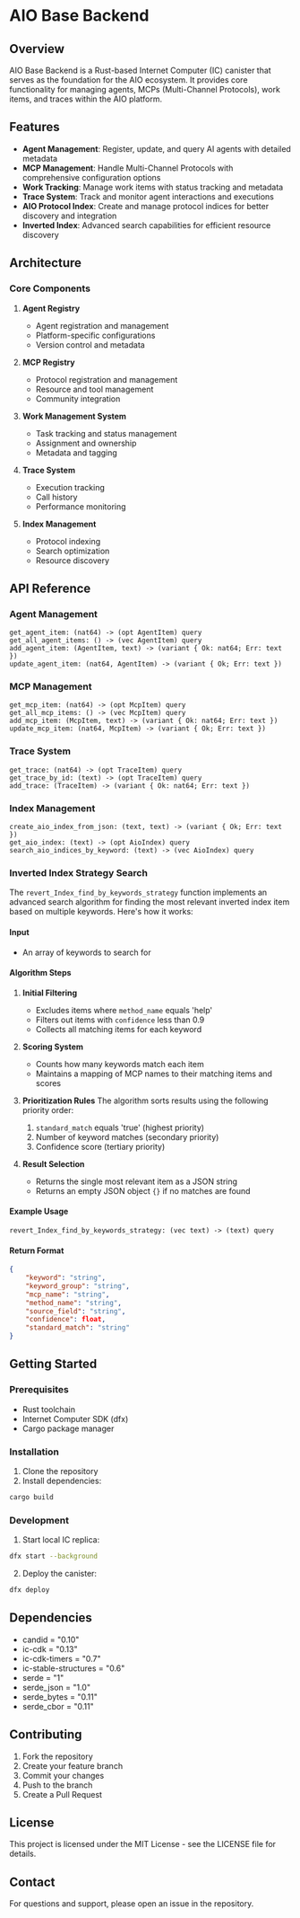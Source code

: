 # AIO Base Backend

## Overview
AIO Base Backend is a Rust-based Internet Computer (IC) canister that serves as the foundation for the AIO ecosystem. It provides core functionality for managing agents, MCPs (Multi-Channel Protocols), work items, and traces within the AIO platform.

## Features
- **Agent Management**: Register, update, and query AI agents with detailed metadata
- **MCP Management**: Handle Multi-Channel Protocols with comprehensive configuration options
- **Work Tracking**: Manage work items with status tracking and metadata
- **Trace System**: Track and monitor agent interactions and executions
- **AIO Protocol Index**: Create and manage protocol indices for better discovery and integration
- **Inverted Index**: Advanced search capabilities for efficient resource discovery

## Architecture

### Core Components
1. **Agent Registry**
   - Agent registration and management
   - Platform-specific configurations
   - Version control and metadata

2. **MCP Registry**
   - Protocol registration and management
   - Resource and tool management
   - Community integration

3. **Work Management System**
   - Task tracking and status management
   - Assignment and ownership
   - Metadata and tagging

4. **Trace System**
   - Execution tracking
   - Call history
   - Performance monitoring

5. **Index Management**
   - Protocol indexing
   - Search optimization
   - Resource discovery

## API Reference

### Agent Management
```candid
get_agent_item: (nat64) -> (opt AgentItem) query
get_all_agent_items: () -> (vec AgentItem) query
add_agent_item: (AgentItem, text) -> (variant { Ok: nat64; Err: text })
update_agent_item: (nat64, AgentItem) -> (variant { Ok; Err: text })
```

### MCP Management
```candid
get_mcp_item: (nat64) -> (opt McpItem) query
get_all_mcp_items: () -> (vec McpItem) query
add_mcp_item: (McpItem, text) -> (variant { Ok: nat64; Err: text })
update_mcp_item: (nat64, McpItem) -> (variant { Ok; Err: text })
```

### Trace System
```candid
get_trace: (nat64) -> (opt TraceItem) query
get_trace_by_id: (text) -> (opt TraceItem) query
add_trace: (TraceItem) -> (variant { Ok: nat64; Err: text })
```

### Index Management
```candid
create_aio_index_from_json: (text, text) -> (variant { Ok; Err: text })
get_aio_index: (text) -> (opt AioIndex) query
search_aio_indices_by_keyword: (text) -> (vec AioIndex) query
```

### Inverted Index Strategy Search
The `revert_Index_find_by_keywords_strategy` function implements an advanced search algorithm for finding the most relevant inverted index item based on multiple keywords. Here's how it works:

#### Input
- An array of keywords to search for

#### Algorithm Steps
1. **Initial Filtering**
   - Excludes items where `method_name` equals 'help'
   - Filters out items with `confidence` less than 0.9
   - Collects all matching items for each keyword

2. **Scoring System**
   - Counts how many keywords match each item
   - Maintains a mapping of MCP names to their matching items and scores

3. **Prioritization Rules**
   The algorithm sorts results using the following priority order:
   1. `standard_match` equals 'true' (highest priority)
   2. Number of keyword matches (secondary priority)
   3. Confidence score (tertiary priority)

4. **Result Selection**
   - Returns the single most relevant item as a JSON string
   - Returns an empty JSON object `{}` if no matches are found

#### Example Usage
```candid
revert_Index_find_by_keywords_strategy: (vec text) -> (text) query
```

#### Return Format
```json
{
    "keyword": "string",
    "keyword_group": "string",
    "mcp_name": "string",
    "method_name": "string",
    "source_field": "string",
    "confidence": float,
    "standard_match": "string"
}
```

## Getting Started

### Prerequisites
- Rust toolchain
- Internet Computer SDK (dfx)
- Cargo package manager

### Installation
1. Clone the repository
2. Install dependencies:
```bash
cargo build
```

### Development
1. Start local IC replica:
```bash
dfx start --background
```

2. Deploy the canister:
```bash
dfx deploy
```

## Dependencies
- candid = "0.10"
- ic-cdk = "0.13"
- ic-cdk-timers = "0.7"
- ic-stable-structures = "0.6"
- serde = "1"
- serde_json = "1.0"
- serde_bytes = "0.11"
- serde_cbor = "0.11"

## Contributing
1. Fork the repository
2. Create your feature branch
3. Commit your changes
4. Push to the branch
5. Create a Pull Request

## License
This project is licensed under the MIT License - see the LICENSE file for details.

## Contact
For questions and support, please open an issue in the repository.
